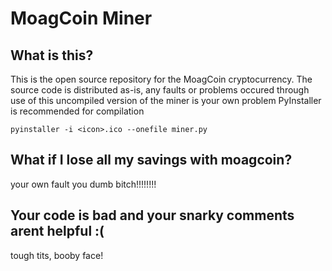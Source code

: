 # MoagCoin Miner
## What is this?
This is the open source repository for the MoagCoin cryptocurrency.
The source code is distributed as-is, any faults or problems occured through use of this uncompiled version of the miner is your own problem
PyInstaller is recommended for compilation

`pyinstaller -i <icon>.ico --onefile miner.py`
## What if I lose all my savings with moagcoin?
your own fault you dumb bitch!!!!!!!!
## Your code is bad and your snarky comments arent helpful :(
tough tits, booby face!
